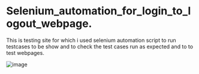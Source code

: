 # Selenium_automation_for_login_to_logout_webpage.
This is testing site for which i used selenium automation script to run testcases to be show and to check the test cases run as expected and to to test webpages.


![image](https://user-images.githubusercontent.com/24387949/109752587-af710600-7c06-11eb-826b-9cdc7d97d4c3.png)
